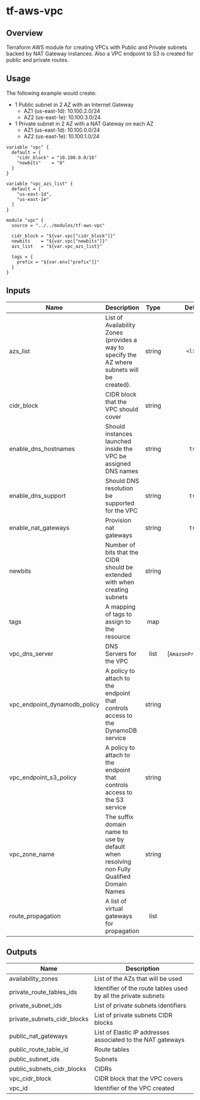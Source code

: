 # tf-aws-vpc

## Overview

Terraform AWS module for creating VPCs with Public and Private subnets backed by NAT Gateway instances.
Also a VPC endpoint to S3 is created for public and private routes.

## Usage

The following example would create:

* 1 Public subnet in 2 AZ with an Internet Gateway
    - AZ1 (us-east-1d): 10.100.2.0/24
    - AZ2 (us-east-1e): 10.100.3.0/24
* 1 Private subnet in 2 AZ with a NAT Gateway on each AZ
    - AZ1 (us-east-1d): 10.100.0.0/24
    - AZ2 (us-east-1e): 10.100.1.0/24

```hcl
variable "vpc" {
  default = {
    "cidr_block" = "10.100.0.0/16"
    "newbits"    = "8"
  }
}

variable "vpc_azs_list" {
  default = [
    "us-east-1d",
    "us-east-1e"
  ]
}

module "vpc" {
  source = "../../modules/tf-aws-vpc"

  cidr_block = "${var.vpc["cidr_block"]}"
  newbits    = "${var.vpc["newbits"]}"
  azs_list   = "${var.vpc_azs_list}"

  tags = {
    prefix = "${var.env["prefix"]}"
  }
}
```

## Inputs

| Name | Description | Type | Default | Required |
|------|-------------|:----:|:-----:|:-----:|
| azs_list | List of Availability Zones (provides a way to specify the AZ where subnets will be created). | string | `<list>` | no |
| cidr_block | CIDR block that the VPC should cover | string | - | yes |
| enable_dns_hostnames | Should instances launched inside the VPC be assigned DNS names | string | `true` | no |
| enable_dns_support | Should DNS resolution be supported for the VPC | string | `true` | no |
| enable_nat_gateways | Provision nat gateways | string | `true` | no |
| newbits | Number of bits that the CIDR should be extended with when creating subnets | string | `8` | no |
| tags | A mapping of tags to assign to the resource | map | - | yes |
| vpc_dns_server | DNS Servers for the VPC | list | [`AmazonProvidedDNS`] | no |
| vpc_endpoint_dynamodb_policy | A policy to attach to the endpoint that controls access to the DynamoDB service | string | `` | no |
| vpc_endpoint_s3_policy | A policy to attach to the endpoint that controls access to the S3 service | string | `` | no |
| vpc_zone_name | The suffix domain name to use by default when resolving non Fully Qualified Domain Names | string | `` | no |
| route_propagation | A list of virtual gateways for propagation | list | - | no |

## Outputs

| Name | Description |
|------|-------------|
| availability_zones | List of the AZs that will be used |
| private_route_tables_ids | Identifier of the route tables used by all the private subnets |
| private_subnet_ids | List of private subnets identifiers |
| private_subnets_cidr_blocks | List of private subnets CIDR blocks |
| public_nat_gateways | List of Elastic IP addresses associated to the NAT gateways |
| public_route_table_id | Route tables |
| public_subnet_ids | Subnets |
| public_subnets_cidr_blocks | CIDRs |
| vpc_cidr_block | CIDR block that the VPC covers |
| vpc_id | Identifier of the VPC created |
